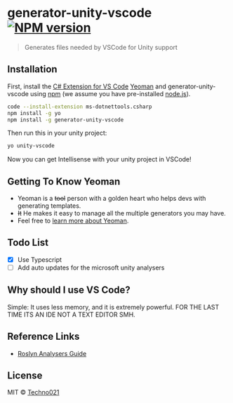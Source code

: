 # generator-unity-vscode [![NPM version][npm-image]][npm-url]
> Generates files needed by VSCode for Unity support

## Installation

First, install the [C# Extension for VS Code](https://marketplace.visualstudio.com/items?itemName=ms-dotnettools.csharp) [Yeoman](http://yeoman.io) and generator-unity-vscode using [npm](https://www.npmjs.com/) (we assume you have pre-installed [node.js](https://nodejs.org/)).

```bash
code --install-extension ms-dotnettools.csharp
npm install -g yo
npm install -g generator-unity-vscode
```

Then run this in your unity project:

```bash
yo unity-vscode
```

Now you can get Intellisense with your unity project in VSCode!

## Getting To Know Yeoman
 * Yeoman is a ~~tool~~ person with a golden heart who helps devs with generating templates.
 * ~~It~~ He makes it easy to manage all the multiple generators you may have.
 * Feel free to [learn more about Yeoman](http://yeoman.io/).

## Todo List
- [x] Use Typescript
- [ ] Add auto updates for the microsoft unity analysers

## Why should I use VS Code?
Simple: It uses less memory, and it is extremely powerful.
FOR THE LAST TIME ITS AN IDE NOT A TEXT EDITOR SMH.

## Reference Links
- [Roslyn Analysers Guide](https://docs.microsoft.com/en-us/visualstudio/code-quality/use-roslyn-analyzers?view=vs-2019)

## License

MIT © [Techno021](https://github.com/techno021)


[npm-image]: https://badge.fury.io/js/generator-unity-vscode.svg
[npm-url]: https://npmjs.org/package/generator-unity-vscode
